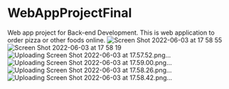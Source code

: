 # WebAppProjectFinal
Web app project for Back-end Development.
This is web application to order pizza or other foods online.
![Screen Shot 2022-06-03 at 17 58 55](https://user-images.githubusercontent.com/49976559/171902543-937b99c6-519a-4346-aae8-415b9ebf5704.png)
![Screen Shot 2022-06-03 at 17 58 19](https://user-images.githubusercontent.com/49976559/171902574-ad0e4b41-6a78-45b3-a53e-75a1a576d754.png)
![Uploading Screen Shot 2022-06-03 at 17.57.52.png…]()
![Uploading Screen Shot 2022-06-03 at 17.59.00.png…]()
![Uploading Screen Shot 2022-06-03 at 17.58.26.png…]()
![Uploading Screen Shot 2022-06-03 at 17.58.42.png…]()
